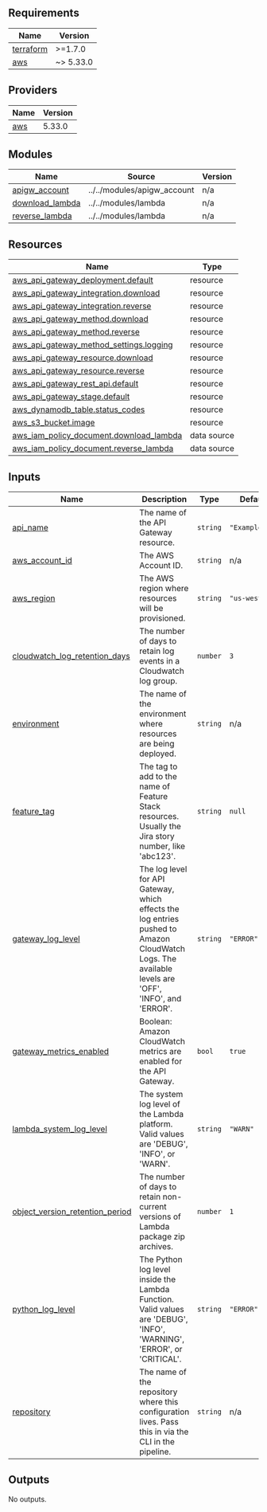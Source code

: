 <!-- BEGIN_TF_DOCS -->
## Requirements

| Name | Version |
|------|---------|
| <a name="requirement_terraform"></a> [terraform](#requirement\_terraform) | >=1.7.0 |
| <a name="requirement_aws"></a> [aws](#requirement\_aws) | ~> 5.33.0 |

## Providers

| Name | Version |
|------|---------|
| <a name="provider_aws"></a> [aws](#provider\_aws) | 5.33.0 |

## Modules

| Name | Source | Version |
|------|--------|---------|
| <a name="module_apigw_account"></a> [apigw\_account](#module\_apigw\_account) | ../../modules/apigw_account | n/a |
| <a name="module_download_lambda"></a> [download\_lambda](#module\_download\_lambda) | ../../modules/lambda | n/a |
| <a name="module_reverse_lambda"></a> [reverse\_lambda](#module\_reverse\_lambda) | ../../modules/lambda | n/a |

## Resources

| Name | Type |
|------|------|
| [aws_api_gateway_deployment.default](https://registry.terraform.io/providers/hashicorp/aws/latest/docs/resources/api_gateway_deployment) | resource |
| [aws_api_gateway_integration.download](https://registry.terraform.io/providers/hashicorp/aws/latest/docs/resources/api_gateway_integration) | resource |
| [aws_api_gateway_integration.reverse](https://registry.terraform.io/providers/hashicorp/aws/latest/docs/resources/api_gateway_integration) | resource |
| [aws_api_gateway_method.download](https://registry.terraform.io/providers/hashicorp/aws/latest/docs/resources/api_gateway_method) | resource |
| [aws_api_gateway_method.reverse](https://registry.terraform.io/providers/hashicorp/aws/latest/docs/resources/api_gateway_method) | resource |
| [aws_api_gateway_method_settings.logging](https://registry.terraform.io/providers/hashicorp/aws/latest/docs/resources/api_gateway_method_settings) | resource |
| [aws_api_gateway_resource.download](https://registry.terraform.io/providers/hashicorp/aws/latest/docs/resources/api_gateway_resource) | resource |
| [aws_api_gateway_resource.reverse](https://registry.terraform.io/providers/hashicorp/aws/latest/docs/resources/api_gateway_resource) | resource |
| [aws_api_gateway_rest_api.default](https://registry.terraform.io/providers/hashicorp/aws/latest/docs/resources/api_gateway_rest_api) | resource |
| [aws_api_gateway_stage.default](https://registry.terraform.io/providers/hashicorp/aws/latest/docs/resources/api_gateway_stage) | resource |
| [aws_dynamodb_table.status_codes](https://registry.terraform.io/providers/hashicorp/aws/latest/docs/resources/dynamodb_table) | resource |
| [aws_s3_bucket.image](https://registry.terraform.io/providers/hashicorp/aws/latest/docs/resources/s3_bucket) | resource |
| [aws_iam_policy_document.download_lambda](https://registry.terraform.io/providers/hashicorp/aws/latest/docs/data-sources/iam_policy_document) | data source |
| [aws_iam_policy_document.reverse_lambda](https://registry.terraform.io/providers/hashicorp/aws/latest/docs/data-sources/iam_policy_document) | data source |

## Inputs

| Name | Description | Type | Default | Required |
|------|-------------|------|---------|:--------:|
| <a name="input_api_name"></a> [api\_name](#input\_api\_name) | The name of the API Gateway resource. | `string` | `"ExampleAPI"` | no |
| <a name="input_aws_account_id"></a> [aws\_account\_id](#input\_aws\_account\_id) | The AWS Account ID. | `string` | n/a | yes |
| <a name="input_aws_region"></a> [aws\_region](#input\_aws\_region) | The AWS region where resources will be provisioned. | `string` | `"us-west-2"` | no |
| <a name="input_cloudwatch_log_retention_days"></a> [cloudwatch\_log\_retention\_days](#input\_cloudwatch\_log\_retention\_days) | The number of days to retain log events in a Cloudwatch log group. | `number` | `3` | no |
| <a name="input_environment"></a> [environment](#input\_environment) | The name of the environment where resources are being deployed. | `string` | n/a | yes |
| <a name="input_feature_tag"></a> [feature\_tag](#input\_feature\_tag) | The tag to add to the name of Feature Stack resources. Usually the Jira story number, like 'abc123'. | `string` | `null` | no |
| <a name="input_gateway_log_level"></a> [gateway\_log\_level](#input\_gateway\_log\_level) | The log level for API Gateway, which effects the log entries pushed to Amazon CloudWatch Logs. The available levels are 'OFF', 'INFO', and 'ERROR'. | `string` | `"ERROR"` | no |
| <a name="input_gateway_metrics_enabled"></a> [gateway\_metrics\_enabled](#input\_gateway\_metrics\_enabled) | Boolean: Amazon CloudWatch metrics are enabled for the API Gateway. | `bool` | `true` | no |
| <a name="input_lambda_system_log_level"></a> [lambda\_system\_log\_level](#input\_lambda\_system\_log\_level) | The system log level of the Lambda platform. Valid values are 'DEBUG', 'INFO', or 'WARN'. | `string` | `"WARN"` | no |
| <a name="input_object_version_retention_period"></a> [object\_version\_retention\_period](#input\_object\_version\_retention\_period) | The number of days to retain non-current versions of Lambda package zip archives. | `number` | `1` | no |
| <a name="input_python_log_level"></a> [python\_log\_level](#input\_python\_log\_level) | The Python log level inside the Lambda Function. Valid values are 'DEBUG', 'INFO', 'WARNING', 'ERROR', or 'CRITICAL'. | `string` | `"ERROR"` | no |
| <a name="input_repository"></a> [repository](#input\_repository) | The name of the repository where this configuration lives. Pass this in via the CLI in the pipeline. | `string` | n/a | yes |

## Outputs

No outputs.
<!-- END_TF_DOCS -->